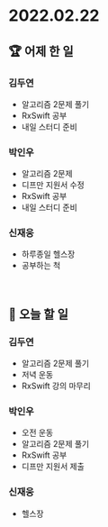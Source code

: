 # 2022.02.22

## 🏆 어제 한 일

### 김두연

- 알고리즘 2문제 풀기
- RxSwift 공부
- 내일 스터디 준비

### 박인우

- 알고리즘 2문제
- 디프만 지원서 수정
- RxSwift 공부
- 내일 스터디 준비

### 신재웅

- 하루종일 헬스장
- 공부하는 척

<br/>

## 🎯 오늘 할 일

### 김두연

- 알고리즘 2문제 풀기
- 저녁 운동
- RxSwift 강의 마무리

### 박인우

- 오전 운동
- 알고리즘 2문제 풀기
- RxSwift 공부
- 디프만 지원서 제출

### 신재웅

- 헬스장
